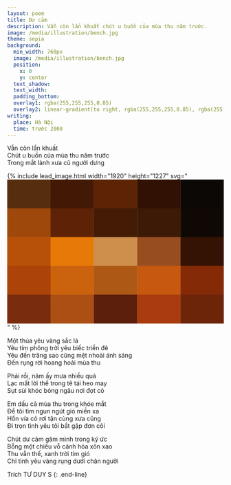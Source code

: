 ```yaml
---
layout: poem
title: Dư cảm
description: Vẫn còn lẩn khuất chút u buồn của mùa thu năm trước.
image: /media/illustration/bench.jpg
theme: sepia
background:
  min_width: 768px
  image: /media/illustration/bench.jpg
  position:
    x: 0
    y: center
  text_shadow: 
  text_width: 
  padding_bottom: 
  overlay1: rgba(255,255,255,0.85)
  overlay2: linear-gradient(to right, rgba(255,255,255,0.85), rgba(255,255,255,0.95) 7%, rgba(255,255,255,0.7) 40%,rgba(255,255,255,0) 75%)
writing:
  place: Hà Nội
  time: trước 2000
---
```


Vẫn còn lẩn khuất  
Chút u buồn của mùa thu năm trước  
Trong mắt lành xưa cũ người dưng

<!--more-->

{% include lead_image.html width="1920" height="1227" svg="<svg xmlns='http://www.w3.org/2000/svg' viewBox='0 0 1920 1275'><rect x='0' y='0' width='385' height='256' fill='#562e0f'></rect><rect x='384' y='0' width='385' height='256' fill='#421904'></rect><rect x='768' y='0' width='385' height='256' fill='#5c2405'></rect><rect x='1152' y='0' width='385' height='256' fill='#301104'></rect><rect x='1536' y='0' width='385' height='256' fill='#0c0806'></rect><rect x='0' y='255' width='385' height='256' fill='#9e490b'></rect><rect x='384' y='255' width='385' height='256' fill='#5e2306'></rect><rect x='768' y='255' width='385' height='256' fill='#441c05'></rect><rect x='1152' y='255' width='385' height='256' fill='#3c1a05'></rect><rect x='1536' y='255' width='385' height='256' fill='#100804'></rect><rect x='0' y='510' width='385' height='256' fill='#b75009'></rect><rect x='384' y='510' width='385' height='256' fill='#e77908'></rect><rect x='768' y='510' width='385' height='256' fill='#ce8e4c'></rect><rect x='1152' y='510' width='385' height='256' fill='#984d21'></rect><rect x='1536' y='510' width='385' height='256' fill='#341204'></rect><rect x='0' y='765' width='385' height='256' fill='#ac4309'></rect><rect x='384' y='765' width='385' height='256' fill='#cb620d'></rect><rect x='768' y='765' width='385' height='256' fill='#ad5915'></rect><rect x='1152' y='765' width='385' height='256' fill='#c65810'></rect><rect x='1536' y='765' width='385' height='256' fill='#842a06'></rect><rect x='0' y='1020' width='385' height='256' fill='#792c0e'></rect><rect x='384' y='1020' width='385' height='256' fill='#ab4f15'></rect><rect x='768' y='1020' width='385' height='256' fill='#5b1f0c'></rect><rect x='1152' y='1020' width='385' height='256' fill='#a93c0e'></rect><rect x='1536' y='1020' width='385' height='256' fill='#6d250a'></rect></svg>" %}

Một thủa yêu vàng sắc lá  
Yêu tím phông trời yêu biếc triền đê  
Yêu đến trăng sao cũng mệt nhoài ánh sáng  
Đến rụng rời hoang hoải mùa thu

Phải rồi, năm ấy mưa nhiều quá  
Lạc mất lời thế trong tê tái heo may  
Sụt sùi khóc bóng ngâu nơi đọt cỏ

Em dấu cả mùa thu trong khóe mắt  
Để tôi tìm ngun ngút gió miền xa  
Hồn vía cỏ rơi tận cùng xưa cũng  
Đi trọn tình yêu tôi bắt gặp đơn côi

Chút dư cảm găm mình trong ký ức  
Bỗng một chiều vỗ cánh hóa xôn xao  
Thu vẫn thế, xanh trời tím gió  
Chỉ tình yêu vàng rụng dưới chân người

Trích TƯ DUY S
{: .end-line}
